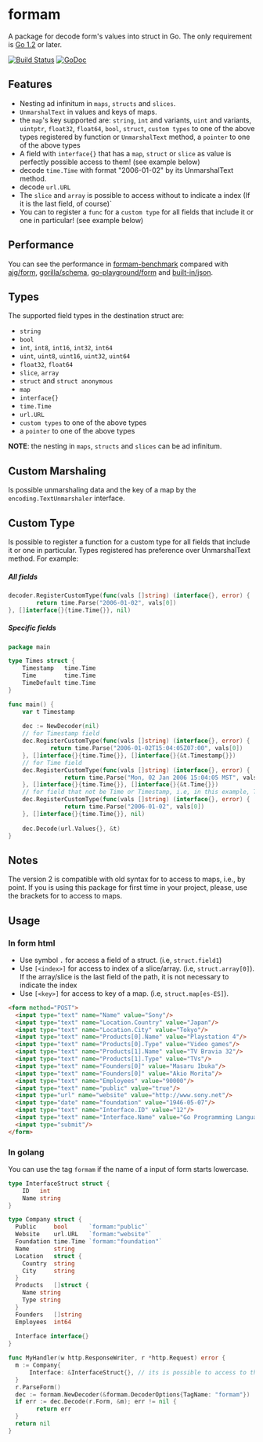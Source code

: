 formam
======

A package for decode form's values into struct in Go. 
The only requirement is [Go 1.2](http://golang.org/doc/go1.2) or later.

[![Build Status](https://travis-ci.org/monoculum/formam.png?branch=master)](https://travis-ci.org/monoculum/formam)
[![GoDoc](https://godoc.org/github.com/monoculum/formam?status.png)](https://godoc.org/github.com/monoculum/formam)

Features
--------

* Nesting ad infinitum in `maps`, `structs` and `slices`.
* `UnmarshalText` in values and keys of maps.
* the `map`'s key supported are: `string`, `int` and variants, `uint` and variants, `uintptr`, `float32`, `float64`, `bool`, `struct`, `custom types` to one of the above types registered by function or `UnmarshalText` method, a `pointer` to one of the above types
* A field with `interface{}` that has a `map`, `struct` or `slice` as value is perfectly possible access to them! (see example below)
* decode `time.Time` with format "2006-01-02" by its UnmarshalText method.
* decode `url.URL`
* The `slice` and `array` is possible to access without to indicate a index (If it is the last field, of course)`
* You can to register a `func` for a `custom type` for all fields that include it or one in particular! (see example below)

Performance
-----------

You can see the performance in [formam-benchmark](https://github.com/monoculum/formam-benchmark) compared with [ajg/form](https://github.com/ajg/form), [gorilla/schema](https://github.com/gorilla/schema), [go-playground/form](https://github.com/go-playground/form) and [built-in/json](http://golang.org/pkg/encoding/json/).

Types
-----

The supported field types in the destination struct are:

* `string`
* `bool`
* `int`, `int8`, `int16`, `int32`, `int64`
* `uint`, `uint8`, `uint16`, `uint32`, `uint64`
* `float32`, `float64`
* `slice`, `array`
* `struct` and `struct anonymous`
* `map`
* `interface{}`
* `time.Time`
* `url.URL`
* `custom types` to one of the above types
* a `pointer` to one of the above types

**NOTE**: the nesting in `maps`, `structs` and `slices` can be ad infinitum.

Custom Marshaling
-----------------

Is possible unmarshaling data and the key of a map by the `encoding.TextUnmarshaler` interface.

Custom Type
-----------

Is possible to register a function for a custom type for all fields that include it or one in particular. Types registered has preference over UnmarshalText method.
For example:

##### All fields

```go
decoder.RegisterCustomType(func(vals []string) (interface{}, error) {
        return time.Parse("2006-01-02", vals[0])
}, []interface{}{time.Time{}}, nil)
```

##### Specific fields

```go
package main

type Times struct {
    Timestamp   time.Time
    Time        time.Time
    TimeDefault time.Time
}

func main() {
    var t Timestamp
    
    dec := NewDecoder(nil)
    // for Timestamp field
    dec.RegisterCustomType(func(vals []string) (interface{}, error) {
            return time.Parse("2006-01-02T15:04:05Z07:00", vals[0])
    }, []interface{}{time.Time{}}, []interface{}{&t.Timestamp{}}) 
    // for Time field
    dec.RegisterCustomType(func(vals []string) (interface{}, error) {
                return time.Parse("Mon, 02 Jan 2006 15:04:05 MST", vals[0])
    }, []interface{}{time.Time{}}, []interface{}{&t.Time{}}) 
    // for field that not be Time or Timestamp, i.e, in this example, TimeDefault.
    dec.RegisterCustomType(func(vals []string) (interface{}, error) {
                return time.Parse("2006-01-02", vals[0])
    }, []interface{}{time.Time{}}, nil)
    
    dec.Decode(url.Values{}, &t)
}
```

Notes
-----

The version 2 is compatible with old syntax for to access to maps, i.e., by point.
If you is using this package for first time in your project, please, use the brackets for to access to maps.


Usage
-----

### In form html

- Use symbol `.` for access a field of a struct. (i.e, `struct.field1`)
- Use `[<index>]` for access to index of a slice/array. (i.e, `struct.array[0]`). If the array/slice is the last field of the path, it is not necessary to indicate the index
- Use `[<key>]` for access to key of a map. (i.e, `struct.map[es-ES]`).

```html
<form method="POST">
  <input type="text" name="Name" value="Sony"/>
  <input type="text" name="Location.Country" value="Japan"/>
  <input type="text" name="Location.City" value="Tokyo"/>
  <input type="text" name="Products[0].Name" value="Playstation 4"/>
  <input type="text" name="Products[0].Type" value="Video games"/>
  <input type="text" name="Products[1].Name" value="TV Bravia 32"/>
  <input type="text" name="Products[1].Type" value="TVs"/>
  <input type="text" name="Founders[0]" value="Masaru Ibuka"/>
  <input type="text" name="Founders[0]" value="Akio Morita"/>
  <input type="text" name="Employees" value="90000"/>
  <input type="text" name="public" value="true"/>
  <input type="url" name="website" value="http://www.sony.net"/>
  <input type="date" name="foundation" value="1946-05-07"/>
  <input type="text" name="Interface.ID" value="12"/>
  <input type="text" name="Interface.Name" value="Go Programming Language"/>
  <input type="submit"/>
</form>
```

### In golang

You can use the tag `formam` if the name of a input of form starts lowercase.

```go
type InterfaceStruct struct {
    ID   int
    Name string
}

type Company struct {
  Public     bool      `formam:"public"`
  Website    url.URL   `formam:"website"`
  Foundation time.Time `formam:"foundation"`
  Name       string
  Location   struct {
    Country  string
    City     string
  }
  Products   []struct {
    Name string
    Type string
  }
  Founders   []string
  Employees  int64
  
  Interface interface{}
}

func MyHandler(w http.ResponseWriter, r *http.Request) error {
  m := Company{
      Interface: &InterfaceStruct{}, // its is possible to access to the fields although it's an interface field!
  }
  r.ParseForm()
  dec := formam.NewDecoder(&formam.DecoderOptions{TagName: "formam"})
  if err := dec.Decode(r.Form, &m); err != nil {
  		return err
  }
  return nil
}
```

